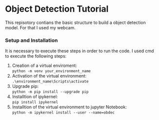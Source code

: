# Object Detection Tutorial   
This repisotory contians the basic structure to build a object detection model. For that I used my webcam.
### Setup and Installation
It is necessary to execute these steps in order to run the code. I used cmd to execute the following steps:
1. Creation of a virtual enviroment:  
`python -m venv your_environment_name`
2. Activation of the virtual environment:  
`.\environment_name\Scripts\activate`  
3. Upgrade pip:  
`python -m pip install --upgrade pip`
4. Installtion of ipykernel:   
`pip install ipykernel`
5. Installtion of the virtual environment to jupyter Notebook:  
`python -m ipykernel install --user --name=obdec`
